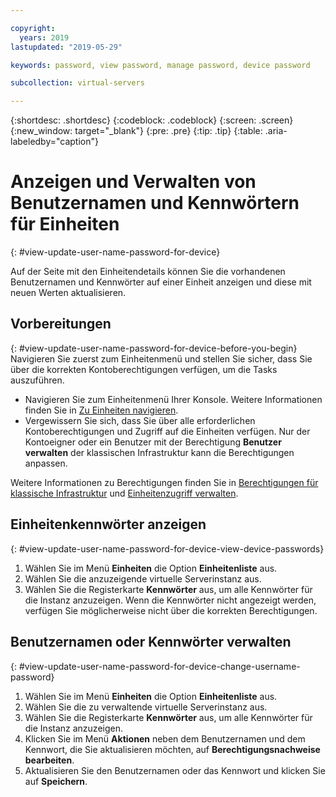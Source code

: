 ```yaml
---

copyright:
  years: 2019
lastupdated: "2019-05-29"

keywords: password, view password, manage password, device password

subcollection: virtual-servers

---
```


{:shortdesc: .shortdesc}
{:codeblock: .codeblock}
{:screen: .screen}
{:new_window: target="_blank"}
{:pre: .pre}
{:tip: .tip}
{:table: .aria-labeledby="caption"}

# Anzeigen und Verwalten von Benutzernamen und Kennwörtern für Einheiten
{: #view-update-user-name-password-for-device}

Auf der Seite mit den Einheitendetails können Sie die vorhandenen Benutzernamen und Kennwörter auf einer Einheit anzeigen und diese mit neuen Werten aktualisieren.

## Vorbereitungen
{: #view-update-user-name-password-for-device-before-you-begin}
Navigieren Sie zuerst zum Einheitenmenü und stellen Sie sicher, dass Sie über die korrekten Kontoberechtigungen verfügen, um die Tasks auszuführen. 

* Navigieren Sie zum Einheitenmenü Ihrer Konsole. Weitere Informationen finden Sie in [Zu Einheiten navigieren](/docs/vsi?topic=virtual-servers-navigating-devices).
* Vergewissern Sie sich, dass Sie über alle erforderlichen Kontoberechtigungen und Zugriff auf die Einheiten verfügen. Nur der Kontoeigner oder ein Benutzer mit der Berechtigung **Benutzer verwalten** der klassischen Infrastruktur kann die Berechtigungen anpassen. 

Weitere Informationen zu Berechtigungen finden Sie in [Berechtigungen für klassische Infrastruktur](/docs/iam?topic=iam-infrapermission#infrapermission) und [Einheitenzugriff verwalten](/docs/vsi?topic=virtual-servers-managing-device-access).

## Einheitenkennwörter anzeigen
{: #view-update-user-name-password-for-device-view-device-passwords}

1. Wählen Sie im Menü **Einheiten** die Option **Einheitenliste** aus.
2. Wählen Sie die anzuzeigende virtuelle Serverinstanz aus.
3. Wählen Sie die Registerkarte **Kennwörter** aus, um alle Kennwörter für die Instanz anzuzeigen. Wenn die Kennwörter nicht angezeigt werden, verfügen Sie möglicherweise nicht über die korrekten Berechtigungen. 

## Benutzernamen oder Kennwörter verwalten
{: #view-update-user-name-password-for-device-change-username-password}

1. Wählen Sie im Menü **Einheiten** die Option **Einheitenliste** aus.
2. Wählen Sie die zu verwaltende virtuelle Serverinstanz aus.
3. Wählen Sie die Registerkarte **Kennwörter** aus, um alle Kennwörter für die Instanz anzuzeigen.
4. Klicken Sie im Menü **Aktionen** neben dem Benutzernamen und dem Kennwort, die Sie aktualisieren möchten, auf **Berechtigungsnachweise bearbeiten**. 
5. Aktualisieren Sie den Benutzernamen oder das Kennwort und klicken Sie auf **Speichern**. 
